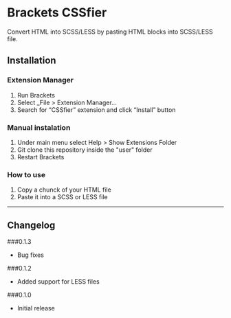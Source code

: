 Brackets CSSfier
====================

Convert HTML into SCSS/LESS by pasting HTML blocks into SCSS/LESS file.

## Installation ##

### Extension Manager
1. Run Brackets
2. Select _File > Extension Manager...
3. Search for “CSSfier” extension and click “Install” button

### Manual instalation
1. Under main menu select Help > Show Extensions Folder
2. Git clone this repository inside the "user" folder
3. Restart Brackets

### How to use
1. Copy a chunck of your HTML file
2. Paste it into a SCSS or LESS file

----------------

## Changelog ##

###0.1.3
- Bug fixes

###0.1.2
- Added support for LESS files

###0.1.0
- Initial release